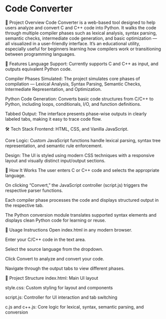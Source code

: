 # Code Converter
📌 Project Overview
Code Converter is a web-based tool designed to help users analyze and convert C and C++ code into Python. It walks the code through multiple compiler phases such as lexical analysis, syntax parsing, semantic checks, intermediate code generation, and basic optimization — all visualized in a user-friendly interface. It’s an educational utility, especially useful for beginners learning how compilers work or transitioning between programming languages.

🧠 Features
Language Support: Currently supports C and C++ as input, and outputs equivalent Python code.

Compiler Phases Simulated: The project simulates core phases of compilation — Lexical Analysis, Syntax Parsing, Semantic Checks, Intermediate Representation, and Optimization.

Python Code Generation: Converts basic code structures from C/C++ to Python, including loops, conditionals, I/O, and function definitions.

Tabbed Output: The interface presents phase-wise outputs in clearly labeled tabs, making it easy to trace code flow.

🛠️ Tech Stack
Frontend: HTML, CSS, and Vanilla JavaScript.

Core Logic: Custom JavaScript functions handle lexical parsing, syntax tree representation, and semantic rule enforcement.

Design: The UI is styled using modern CSS techniques with a responsive layout and visually distinct input/output sections.

🔧 How It Works
The user enters C or C++ code and selects the appropriate language.

On clicking “Convert,” the JavaScript controller (script.js) triggers the respective parser functions.

Each compiler phase processes the code and displays structured output in the respective tab.

The Python conversion module translates supported syntax elements and displays clean Python code for learning or reuse.

🚀 Usage Instructions
Open index.html in any modern browser.

Enter your C/C++ code in the text area.

Select the source language from the dropdown.

Click Convert to analyze and convert your code.

Navigate through the output tabs to view different phases.

📂 Project Structure
index.html: Main UI layout

style.css: Custom styling for layout and components

script.js: Controller for UI interaction and tab switching

c.js and c++.js: Core logic for lexical, syntax, semantic parsing, and conversion
